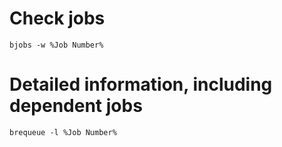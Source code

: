 #                  Check jobs

```
bjobs -w %Job Number%
```









#                  Detailed information, including dependent jobs

```
brequeue -l %Job Number%
```